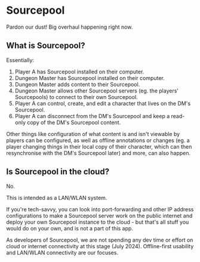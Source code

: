 # Sourcepool

Pardon our dust! Big overhaul happening right now.

## What is Sourcepool?

Essentially:

1. Player A has Sourcepool installed on their computer.
2. Dungeon Master has Sourcepool installed on their computer.
3. Dungeon Master adds content to their Sourcepool.
4. Dungeon Master allows other Sourcepool servers (eg. the players' Sourcepools) to connect to their own Sourcepool.
5. Player A can control, create, and edit a character that lives on the DM's Sourcepool.
6. Player A can disconnect from the DM's Sourcepool and keep a read-only copy of the DM's Sourcepool content.

Other things like configuration of what content is and isn't viewable by players can be configured, as well as offline annotations or changes (eg. a player changing things in their local copy of their character, which can then resynchronise with the DM's Sourcepool later) and more, can also happen.

## Is Sourcepool in the cloud?

No.

This is intended as a LAN/WLAN system. 

If you're tech-savvy, you can look into port-forwarding and other IP address configurations to make a Sourcepool server work on the public internet and deploy your own Sourcepool instance to the cloud - but that's all stuff you would do on your own, and is not a part of this app.

As developers of Sourcepool, we are not spending any dev time or effort on cloud or internet connectivity at this stage (July 2024). Offline-first usability and LAN/WLAN connectivity are our focuses.